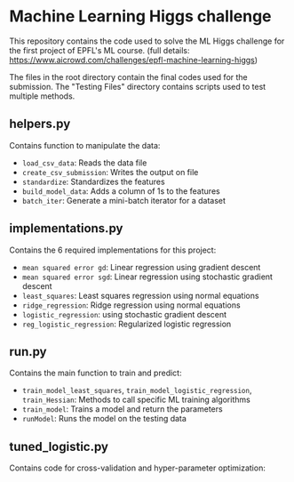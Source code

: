 # Machine Learning Higgs challenge
This repository contains the code used to solve the ML Higgs challenge for the first project of EPFL's ML course. (full details: https://www.aicrowd.com/challenges/epfl-machine-learning-higgs)

The files in the root directory contain the final codes used for the submission. The "Testing Files" directory contains scripts used to test multiple methods.

## helpers.py
Contains function to manipulate the data:
- `load_csv_data`: Reads the data file
- `create_csv_submission`: Writes the output on file
- `standardize`: Standardizes the features
- `build_model_data`: Adds a column of 1s to the features
- `batch_iter`: Generate a mini-batch iterator for a dataset

## implementations.py
Contains the 6 required implementations for this project:
- `mean squared error gd`: Linear regression using gradient descent
- `mean squared error sgd`: Linear regression using stochastic gradient descent
- `least_squares`: Least squares regression using normal equations
- `ridge_regression`: Ridge regression using normal equations
- `logistic_regression`: using stochastic gradient descent
- `reg_logistic_regression`: Regularized logistic regression

## run.py
Contains the main function to train and predict:
- `train_model_least_squares`, `train_model_logistic_regression`, `train_Hessian`: Methods to call specific ML training algorithms
- `train_model`: Trains a model and return the parameters
- `runModel`: Runs the model on the testing data

## tuned_logistic.py
Contains code for cross-validation and hyper-parameter optimization:
